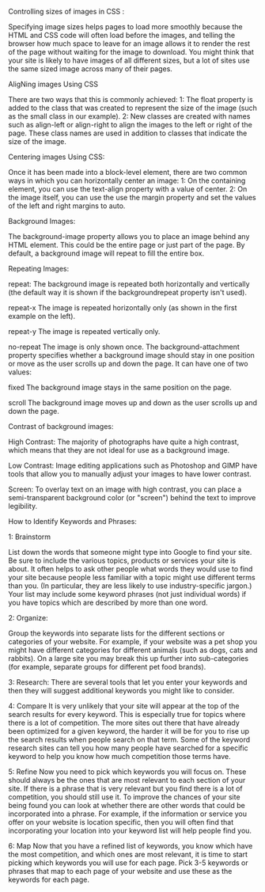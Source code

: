 Controlling sizes of images in CSS :

Specifying image sizes helps
pages to load more smoothly
because the HTML and CSS
code will often load before the
images, and telling the browser
how much space to leave for an
image allows it to render the rest
of the page without waiting for
the image to download.
You might think that your site
is likely to have images of all
different sizes, but a lot of sites
use the same sized image across
many of their pages.

AligNing images Using CSS

There are two ways that
this is commonly achieved:
1: The float property is added
to the class that was created to
represent the size of the image
(such as the small class in our
example).
2: New classes are created with
names such as align-left or
align-right to align the images
to the left or right of the page.
These class names are used in
addition to classes that indicate
the size of the image.

Centering images Using CSS:

Once it has been made into a
block-level element, there are
two common ways in which you
can horizontally center an image:
1: On the containing element,
you can use the text-align
property with a value of center.
2: On the image itself, you can
use the use the margin property
and set the values of the left and
right margins to auto.

Background Images:

The background-image
property allows you to place
an image behind any HTML
element. This could be the entire
page or just part of the page. By
default, a background image will
repeat to fill the entire box.

Repeating Images:

repeat:
The background image is
repeated both horizontally and
vertically (the default way it
is shown if the backgroundrepeat
property isn't used).

repeat-x
The image is repeated
horizontally only (as shown in
the first example on the left).

repeat-y
The image is repeated vertically
only.

no-repeat
The image is only shown once.
The background-attachment
property specifies whether a
background image should stay in
one position or move as the user
scrolls up and down the page. It
can have one of two values:

fixed
The background image stays in
the same position on the page.

scroll
The background image moves
up and down as the user scrolls
up and down the page.

Contrast of background images:

High Contrast:
The majority of photographs
have quite a high contrast, which
means that they are not ideal for
use as a background image.

Low Contrast:
Image editing applications such
as Photoshop and GIMP have
tools that allow you to manually
adjust your images to have lower
contrast.

Screen:
To overlay text on an image with
high contrast, you can place a
semi-transparent background
color (or "screen") behind the
text to improve legibility.

How to Identify Keywords and Phrases:

1: Brainstorm

List down the words that
someone might type into
Google to find your site. Be sure
to include the various topics,
products or services your site is
about.
It often helps to ask other people
what words they would use to
find your site because people
less familiar with a topic might
use different terms than you. (In
particular, they are less likely to
use industry-specific jargon.)
Your list may include some
keyword phrases (not just
individual words) if you have
topics which are described by
more than one word.

2: Organize:

Group the keywords into
separate lists for the different
sections or categories of your
website.
For example, if your website
was a pet shop you might have
different categories for different
animals (such as dogs, cats and
rabbits).
On a large site you may
break this up further into
sub-categories (for example,
separate groups for different pet
food brands).

3: Research:
There are several tools that let
you enter your keywords and
then they will suggest additional
keywords you might like to
consider.

 4: Compare
It is very unlikely that your
site will appear at the top of
the search results for every
keyword. This is especially true
for topics where there is a lot
of competition. The more sites
out there that have already been
optimized for a given keyword,
the harder it will be for you to
rise up the search results when
people search on that term.
Some of the keyword research
sites can tell you how many
people have searched for a
specific keyword to help you
know how much competition
those terms have.

5: Refine
Now you need to pick which
keywords you will focus on.
These should always be the ones
that are most relevant to each
section of your site.
If there is a phrase that is very
relevant but you find there is a
lot of competition, you should
still use it. To improve the
chances of your site being found
you can look at whether there
are other words that could be
incorporated into a phrase. For
example, if the information or
service you offer on your website
is location specific, then you will
often find that incorporating
your location into your keyword
list will help people find you.

6: Map
Now that you have a refined list
of keywords, you know which
have the most competition, and
which ones are most relevant,
it is time to start picking which
keywords you will use for each
page.
Pick 3-5 keywords or phrases
that map to each page of your
website and use these as the
keywords for each page.

